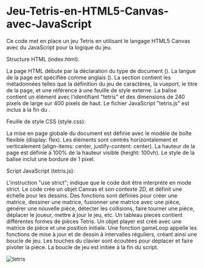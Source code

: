 # Jeu-Tetris-en-HTML5-Canvas-avec-JavaScript
Ce code met en place un jeu Tetris en utilisant le langage HTML5 Canvas avec du JavaScript pour la logique du jeu.


Structure HTML (index.html):

La page HTML débute par la déclaration du type de document (<!DOCTYPE html>).
La langue de la page est spécifiée comme anglais (<html lang="en">).
La section <head> contient les métadonnées telles que la définition du jeu de caractères, la vueport, le titre de la page, et une référence à une feuille de style externe.
La balise <body> contient un élément <canvas> avec l'identifiant "tetris" et des dimensions de 240 pixels de large sur 400 pixels de haut.
Le fichier JavaScript "tetris.js" est inclus à la fin du <body>.


Feuille de style CSS (style.css):

La mise en page globale du document est définie avec le modèle de boîte flexible (display: flex).
Les éléments sont centrés horizontalement et verticalement (align-items: center, justify-content: center).
La hauteur de la page est définie à 100% de la hauteur visible (height: 100vh).
Le style de la balise <canvas> inclut une bordure de 1 pixel.


Script JavaScript (tetris.js):

L'instruction "use strict"; indique que le code doit être interprété en mode strict.
Le code crée un objet Canvas et son contexte 2D, et définit une échelle pour les dessins.
Des fonctions sont définies pour créer une matrice, dessiner une matrice, fusionner une matrice avec une pièce, générer une nouvelle pièce, détecter les collisions, faire tourner une pièce, déplacer le joueur, mettre à jour le jeu, etc.
Un tableau pieces contient différentes formes de pièces Tetris.
Un objet player est créé avec une matrice de pièce et une position initiale.
Une fonction gameLoop appelle les fonctions de mise à jour et de dessin à intervalles réguliers, créant ainsi une boucle de jeu.
Les touches du clavier sont écoutées pour déplacer et faire pivoter la pièce.
La boucle de jeu est initiée à la fin du script.

![tetris](https://github.com/Makkaoui-Mohammed/Jeu-Tetris-en-HTML5-Canvas-avec-JavaScript/assets/108239380/64c416c5-5dc7-4df9-9a1b-ad8d5e59d5a1)


